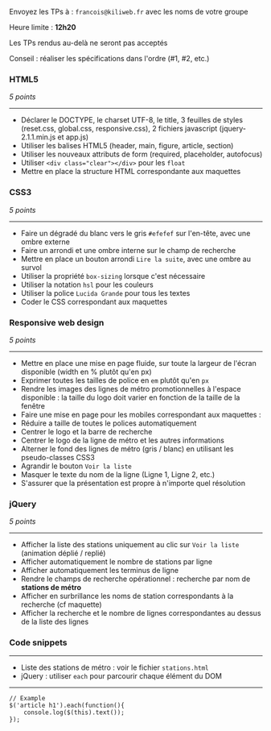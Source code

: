 Envoyez les TPs à : `francois@kiliweb.fr` avec les noms de votre groupe

Heure limite : **12h20** 

Les TPs rendus au-delà ne seront pas acceptés

Conseil : réaliser les spécifications dans l'ordre (#1, #2, etc.)

### HTML5 
_5 points_
***
* Déclarer le DOCTYPE, le charset UTF-8, le title, 3 feuilles de styles (reset.css, global.css, responsive.css), 2 fichiers javascript (jquery-2.1.1.min.js et app.js)
* Utiliser les balises HTML5 (header, main, figure, article, section)
* Utiliser les nouveaux attributs de form (required, placeholder, autofocus)
* Utiliser `<div class="clear"></div>` pour les `float`
* Mettre en place la structure HTML correspondante aux maquettes

### CSS3
_5 points_
***
* Faire un dégradé du blanc vers le gris `#efefef` sur l'en-tête, avec une ombre externe
* Faire un arrondi et une ombre interne sur le champ de recherche
* Mettre en place un bouton arrondi `Lire la suite`, avec une ombre au survol
* Utiliser la propriété `box-sizing` lorsque c'est nécessaire
* Utiliser la notation `hsl` pour les couleurs
* Utiliser la police `Lucida Grande` pour tous les textes
* Coder le CSS correspondant aux maquettes

### Responsive web design
_5 points_
***
* Mettre en place une mise en page fluide, sur toute la largeur de l'écran disponible (width en % plutôt qu'en px)
* Exprimer toutes les tailles de police en `em` plutôt qu'en `px`
* Rendre les images des lignes de métro promotionnelles à l'espace disponible : la taille du logo doit varier en fonction de la taille de la fenêtre
* Faire une mise en page pour les mobiles correspondant aux maquettes : 
 * Réduire a taille de toutes le polices automatiquement
 * Centrer le logo et la barre de recherche
 * Centrer le logo de la ligne de métro et les autres informations
 * Alterner le fond des lignes de métro (gris / blanc) en utilisant les pseudo-classes CSS3
 * Agrandir le bouton `Voir la liste`
 * Masquer le texte du nom de la ligne (Ligne 1, Ligne 2, etc.)
* S'assurer que la présentation est propre à n'importe quel résolution

### jQuery
_5 points_
***
* Afficher la liste des stations uniquement au clic sur `Voir la liste` (animation déplié / replié)
* Afficher automatiquement le nombre de stations par ligne
* Afficher automatiquement les terminus de ligne
* Rendre le champs de recherche opérationnel : recherche par nom de **stations de métro**
* Afficher en surbrillance les noms de station correspondants à la recherche (cf maquette)
* Afficher la recherche et le nombre de lignes correspondantes au dessus de la liste des lignes

### Code snippets
***
* Liste des stations de métro : voir le fichier `stations.html`
* jQuery : utiliser `each` pour parcourir chaque élément du DOM

***
    // Example
    $('article h1').each(function(){
        console.log($(this).text());
    });